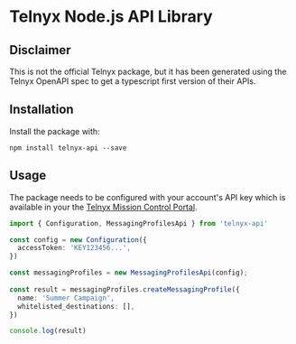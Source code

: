 # Telnyx Node.js API Library

## Disclaimer
This is not the official Telnyx package, but it has been generated using the Telnyx OpenAPI spec to get a typescript first version of their APIs.

## Installation
Install the package with:

```
npm install telnyx-api --save
```

## Usage

The package needs to be configured with your account's API key which is
available in your the [Telnyx Mission Control Portal](https://portal.telnyx.com).

``` ts
import { Configuration, MessagingProfilesApi } from 'telnyx-api'

const config = new Configuration({
  accessToken: 'KEY123456...',
})

const messagingProfiles = new MessagingProfilesApi(config);
 
const result = messagingProfiles.createMessagingProfile({
  name: 'Summer Campaign',
  whitelisted_destinations: [],
})

console.log(result)
```
